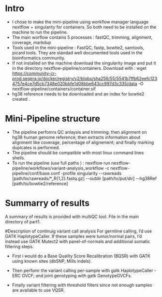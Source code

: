 # Intro
- I chose to make the mini-pipeline using workflow manager language nextflow + singularity for containers. So both need to be installed on the machine to run the pipeline.
- The main worflow contains 5 processes : fastQC, trimming, alignment, coverage, markdup
- Tools used in the mini-pipeline : FastQC, fastp, bowtie2, samtools, picard tools. They are standad well documented tools used in the bioinformatics community.
- If not installed on the machine download the singularity image and put it in the directory nextflow-pipeline/containers. Download with : 
 wget https://community-cr-prod.seqera.io/docker/registry/v2/blobs/sha256/55/5541b7ffb62eefc1234757e4ce7d5cb7348e020bbfe1d08bbe643cc997d3c335/data -O nextflow-pipeline/containers/container.sif
- hg38 reference needs to be downloaded and an index for bowtie2 created .

# Mini-Pipeline structure
- The pipeline perfomrs QC anlaysis and trimming; then alignment on hg38 human genome reference; then extracts information about alignment like coverage, percentage of alignement; and finally marking duplcates is performed.
- The pipeline should be compatible with most linux command lines shells.
- To run the pipeline (use full paths ) :
      nextflow run nextflow-pipeline/workflows/variant-analysis_workflow -c nextflow-pipeline/conf/base.conf -profile singularity --rawreads [path/to/rawreads/*_R{1,2}.fastq.gz] --outdir [path/to/put/dir] --hg38Ref [path/to/bowtie2/reference]

# Summarry of results
A summary of results is provided with multiQC tool. File in the main directory of part1.

#Description of continuig variant call analysis
For germline calling, I’d use GATK HaplotypeCaller. If these samples were tumor/normal pairs, I’d instead use GATK Mutect2 with panel-of-normals and additional somatic filtering steps.

- First i would do a Base Quality Score Recalibration (BQSR) with GATK using known sites (dbSNP, Mills indels).

- Then perfomr the variant calling per-sample with gatk HaplotypeCaller -ERC GVCF; and joint genotyping with gatk GenotypeGVCFs.

- Finally variant filtering with threshold filters since not enough samples are available to use VQSR.
  

